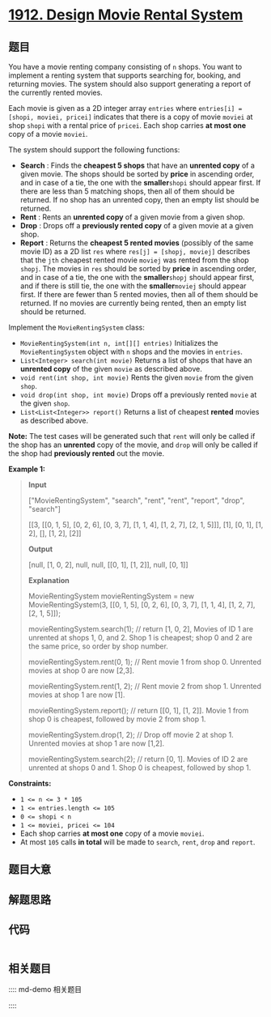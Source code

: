 # [1912. Design Movie Rental System](https://leetcode.com/problems/design-movie-rental-system/)

## 题目

You have a movie renting company consisting of `n` shops. You want to
implement a renting system that supports searching for, booking, and returning
movies. The system should also support generating a report of the currently
rented movies.

Each movie is given as a 2D integer array `entries` where `entries[i] =
[shopi, moviei, pricei]` indicates that there is a copy of movie `moviei` at
shop `shopi` with a rental price of `pricei`. Each shop carries **at most
one** copy of a movie `moviei`.

The system should support the following functions:

  * **Search** : Finds the **cheapest 5 shops** that have an **unrented copy** of a given movie. The shops should be sorted by **price** in ascending order, and in case of a tie, the one with the **smaller**`shopi` should appear first. If there are less than 5 matching shops, then all of them should be returned. If no shop has an unrented copy, then an empty list should be returned.
  * **Rent** : Rents an **unrented copy** of a given movie from a given shop.
  * **Drop** : Drops off a **previously rented copy** of a given movie at a given shop.
  * **Report** : Returns the **cheapest 5 rented movies** (possibly of the same movie ID) as a 2D list `res` where `res[j] = [shopj, moviej]` describes that the `jth` cheapest rented movie `moviej` was rented from the shop `shopj`. The movies in `res` should be sorted by **price** in ascending order, and in case of a tie, the one with the **smaller**`shopj` should appear first, and if there is still tie, the one with the **smaller**`moviej` should appear first. If there are fewer than 5 rented movies, then all of them should be returned. If no movies are currently being rented, then an empty list should be returned.

Implement the `MovieRentingSystem` class:

  * `MovieRentingSystem(int n, int[][] entries)` Initializes the `MovieRentingSystem` object with `n` shops and the movies in `entries`.
  * `List<Integer> search(int movie)` Returns a list of shops that have an **unrented copy** of the given `movie` as described above.
  * `void rent(int shop, int movie)` Rents the given `movie` from the given `shop`.
  * `void drop(int shop, int movie)` Drops off a previously rented `movie` at the given `shop`.
  * `List<List<Integer>> report()` Returns a list of cheapest **rented** movies as described above.

**Note:** The test cases will be generated such that `rent` will only be
called if the shop has an **unrented** copy of the movie, and `drop` will only
be called if the shop had **previously rented** out the movie.



**Example 1:**

> 
> 
> 
> 
> 
> **Input**
> 
> ["MovieRentingSystem", "search", "rent", "rent", "report", "drop", "search"]
> 
> [[3, [[0, 1, 5], [0, 2, 6], [0, 3, 7], [1, 1, 4], [1, 2, 7], [2, 1, 5]]], [1], [0, 1], [1, 2], [], [1, 2], [2]]
> 
> **Output**
> 
> [null, [1, 0, 2], null, null, [[0, 1], [1, 2]], null, [0, 1]]
> 
> 
> 
> **Explanation**
> 
> MovieRentingSystem movieRentingSystem = new MovieRentingSystem(3, [[0, 1, 5], [0, 2, 6], [0, 3, 7], [1, 1, 4], [1, 2, 7], [2, 1, 5]]);
> 
> movieRentingSystem.search(1);  // return [1, 0, 2], Movies of ID 1 are unrented at shops 1, 0, and 2. Shop 1 is cheapest; shop 0 and 2 are the same price, so order by shop number.
> 
> movieRentingSystem.rent(0, 1); // Rent movie 1 from shop 0. Unrented movies at shop 0 are now [2,3].
> 
> movieRentingSystem.rent(1, 2); // Rent movie 2 from shop 1. Unrented movies at shop 1 are now [1].
> 
> movieRentingSystem.report();   // return [[0, 1], [1, 2]]. Movie 1 from shop 0 is cheapest, followed by movie 2 from shop 1.
> 
> movieRentingSystem.drop(1, 2); // Drop off movie 2 at shop 1. Unrented movies at shop 1 are now [1,2].
> 
> movieRentingSystem.search(2);  // return [0, 1]. Movies of ID 2 are unrented at shops 0 and 1. Shop 0 is cheapest, followed by shop 1.

**Constraints:**

  * `1 <= n <= 3 * 105`
  * `1 <= entries.length <= 105`
  * `0 <= shopi < n`
  * `1 <= moviei, pricei <= 104`
  * Each shop carries **at most one** copy of a movie `moviei`.
  * At most `105` calls **in total** will be made to `search`, `rent`, `drop` and `report`.


## 题目大意

## 解题思路

## 代码

```javascript

```

## 相关题目

:::: md-demo 相关题目

::::
